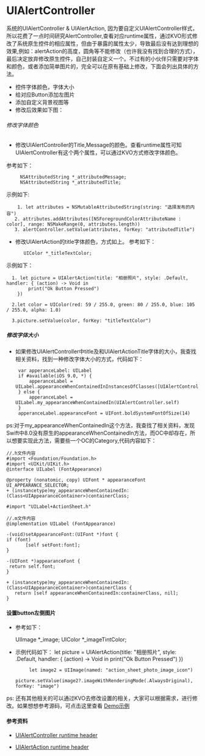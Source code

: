 # UIAlertController


  系统的UIAlertController & UIAlertAction, 因为要自定义UIAlertController样式，所以花费了一点时间研究AlertController,查看对应runtime属性，通过KVO形式修改了系统原生控件的相应属性，但由于暴露的属性太少，导致最后没有达到理想的效果,例如：alertAction的高度，圆角等不能修改（也许我没有找到合理的方式），最后决定放弃修改原生控件，自己封装自定义一个。不过有的小伙伴只需要对字体和颜色，或者添加简单图片的，完全可以在原有基础上修改，下面会列出具体的方法。
  
  - 控件字体颜色，字体大小
  - 给对应Button添加左图片
  - 添加自定义背景视图等
  - 修改后效果如下图：
  
###### 修改字体颜色

  - 修改UIAlertController的Title,Message的颜色。查看runtime属性可知UIAlertController有这个两个属性，可以通过KVO方式修改字体颜色。
 
参考如下：
  
         NSAttributedString *_attributedMessage;
         NSAttributedString *_attributedTitle;
                  
                  
示例如下:

  	    1. let attributes = NSMutableAttributedString(string: "选择发布的内容") 
 	   2. attributes.addAttributes([NSForegroundColorAttributeName :  	   color], range: NSMakeRange(0, attributes.length))
	   3. alertController.setValue(attributes, forKey: "attributedTitle")
	 
- 修改UIAlertAction的title字体颜色，方式如上。
参考如下：

		 UIColor *_titleTextColor; 

示例如下：
     
      1. let picture = UIAlertAction(title: "相册照片", style: .Default, handler: { (action) -> Void in
            print("Ok Button Pressed")
        })
        
      2.let color = UIColor(red: 59 / 255.0, green: 80 / 255.0, blue: 105 / 255.0, alpha: 1.0)
      
      3.picture.setValue(color, forKey: "titleTextColor")
      
          
##### 修改字体大小
 	
 - 如果修改UIAlertController中title及和UIAlertActionTitle字体的大小，我查找相关资料，找到一种修改字体大小的方式，代码如下：
 	
 	
 		var apperanceLabel: UILabel
        if #available(iOS 9.0, *) {
            apperanceLabel = UILabel.appearanceWhenContainedInInstancesOfClasses([UIAlertController.self])
        } else {
            apperanceLabel = UILabel.my_appearanceWhenContainedIn(UIAlertController.self)
        }
        apperanceLabel.appearanceFont = UIFont.boldSystemFontOfSize(14)
        
ps:对于my_appearanceWhenContainedIn这个方法，我查找了相关资料，发现Swift中8.0没有原生的appearanceWhenContainedIn方法，而OC中却存在，所以想要实现此方法，需要些一个OC的Category,代码内容如下：

	//.h文件内容
	#import <Foundation/Foundation.h>
    #import <UIKit/UIKit.h>
	@interface UILabel (FontAppearance)
		
	@property (nonatomic, copy) UIFont * appearanceFont UI_APPEARANCE_SELECTOR;				
	+ (instancetype)my_appearanceWhenContainedIn:(Class<UIAppearanceContainer>)containerClass;
		
	#import "UILabel+ActionSheet.h"

	//.m文件内容
	@implementation UILabel (FontAppearance)

	-(void)setAppearanceFont:(UIFont *)font {
    if (font)
     	   [self setFont:font];
	}

	-(UIFont *)appearanceFont {
   	 return self.font;
	}

	+ (instancetype)my_appearanceWhenContainedIn:(Class<UIAppearanceContainer>)containerClass {
  	   return [self appearanceWhenContainedIn:containerClass, nil];
	}

#### 设置button左侧图片
 
 - 参考如下：
 
     UIImage *_image;
     UIColor *_imageTintColor;

 - 示例代码如下： 
 		 	let picture = UIAlertAction(title: "相册照片", style: .Default, handler: { (action) -> Void in
            print("Ok Button Pressed")
        })
        
       	 	let image2 = UIImage(named: "action_sheet_photo_image_icon")
        	picture.setValue(image2?.imageWithRenderingMode(.AlwaysOriginal), forKey: "image")
        


ps: 还有其他相关的可以通过KVO去修改设置的相关，大家可以根据需求，进行修改。如果想想参考源码，可点击这里查看
 [Demo示例]()
	
  
#### 参考资料

  - [UIAlertController runtime header](https://github.com/nst/iOS-Runtime-Headers/blob/master/Frameworks/UIKit.framework/UIAlertController.h)
  
  - [UIAlertAction runtime header](https://github.com/nst/iOS-Runtime-Headers/blob/master/Frameworks/UIKit.framework/UIAlertAction.h)
  
  